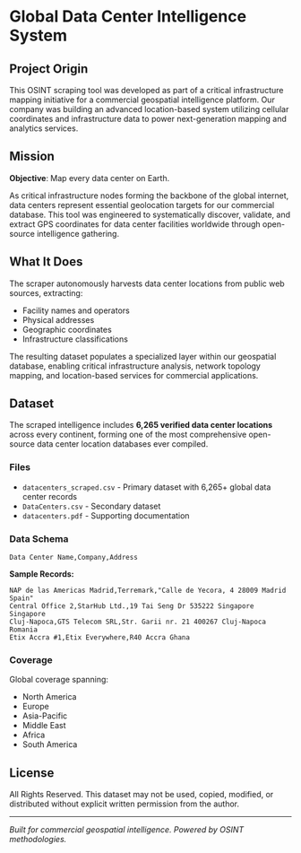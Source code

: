# Global Data Center Intelligence System

## Project Origin

This OSINT scraping tool was developed as part of a critical infrastructure mapping initiative for a commercial geospatial intelligence platform. Our company was building an advanced location-based system utilizing cellular coordinates and infrastructure data to power next-generation mapping and analytics services.

## Mission

**Objective**: Map every data center on Earth.

As critical infrastructure nodes forming the backbone of the global internet, data centers represent essential geolocation targets for our commercial database. This tool was engineered to systematically discover, validate, and extract GPS coordinates for data center facilities worldwide through open-source intelligence gathering.

## What It Does

The scraper autonomously harvests data center locations from public web sources, extracting:
- Facility names and operators
- Physical addresses
- Geographic coordinates
- Infrastructure classifications

The resulting dataset populates a specialized layer within our geospatial database, enabling critical infrastructure analysis, network topology mapping, and location-based services for commercial applications.

## Dataset

The scraped intelligence includes **6,265 verified data center locations** across every continent, forming one of the most comprehensive open-source data center location databases ever compiled.

### Files

- `datacenters_scraped.csv` - Primary dataset with 6,265+ global data center records
- `DataCenters.csv` - Secondary dataset
- `datacenters.pdf` - Supporting documentation

### Data Schema

```csv
Data Center Name,Company,Address
```

**Sample Records:**
```
NAP de las Americas Madrid,Terremark,"Calle de Yecora, 4 28009 Madrid Spain"
Central Office 2,StarHub Ltd.,19 Tai Seng Dr 535222 Singapore Singapore
Cluj-Napoca,GTS Telecom SRL,Str. Garii nr. 21 400267 Cluj-Napoca Romania
Etix Accra #1,Etix Everywhere,R40 Accra Ghana
```

### Coverage

Global coverage spanning:
- North America
- Europe
- Asia-Pacific
- Middle East
- Africa
- South America

## License

All Rights Reserved. This dataset may not be used, copied, modified, or distributed without explicit written permission from the author.

---

*Built for commercial geospatial intelligence. Powered by OSINT methodologies.*

